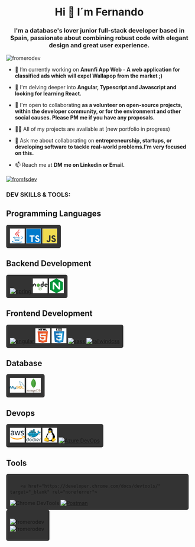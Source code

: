 <h1 align="center">Hi 👋 I´m Fernando</h1>
<h3 align="center">I'm a database's lover junior full-stack developer based in Spain, passionate about combining robust code with elegant design and great user experience.</h3>

<p align="left"> <img src="https://komarev.com/ghpvc/?username=fromerodev&label=Profile%20views&color=0e75b6&style=flat" alt="fromerodev" /> </p>

- 🔭 I’m currently working on **Anunfi App Web - A web application for classified ads which will expel Wallapop from the market ;)**

- 🌱 I'm delving deeper into **Angular, Typescript and Javascript and looking for learning React.**

- 👯 I'm open to collaborating **as a volunteer on open-source projects, within the developer community, or for the environment and other social causes. Please PM me if you have any proposals.**

- 👨‍💻 All of my projects are available at [new portfolio in progress)

- 💬 Ask me about collaborating on **entrepreneurship, startups, or developing software to tackle real-world problems.I'm very focused on this.**

- 📫 Reach me at **DM me on Linkedin or Email.**

<p align="left">
<a href="https://linkedin.com/in/fromfsdev" target="blank"><img align="center" src="https://raw.githubusercontent.com/rahuldkjain/github-profile-readme-generator/master/src/images/icons/Social/linked-in-alt.svg" alt="fromfsdev" height="30" width="40" /></a>
</p>

<h3 align="left">DEV SKILLS & TOOLS:</h3>

## Programming Languages

<div style="display: flex;">
    <div style="background-color: #333; padding: 10px; border-radius: 5px; margin-right: 10px;">
        <a href="https://www.java.com" target="_blank" rel="noreferrer"> 
            <img src="https://raw.githubusercontent.com/devicons/devicon/master/icons/java/java-original.svg" alt="java" width="40" height="40"/> 
        </a>
            <a href="https://www.typescriptlang.org/" target="_blank" rel="noreferrer"> 
        <img src="https://raw.githubusercontent.com/devicons/devicon/master/icons/typescript/typescript-original.svg" alt="typescript" width="40" height="40"/> 
    </a>
        <a href="https://developer.mozilla.org/en-US/docs/Web/JavaScript" target="_blank" rel="noreferrer"> 
            <img src="https://raw.githubusercontent.com/devicons/devicon/master/icons/javascript/javascript-original.svg" alt="javascript" width="40" height="40"/> 
        </a>
    </div>
</div>

## Backend Development

<div style="display: flex;">
    <div style="background-color: #333; padding: 10px; border-radius: 5px; margin-right: 10px;">
        <a href="https://spring.io/" target="_blank" rel="noreferrer"> 
            <img src="https://www.vectorlogo.zone/logos/springio/springio-icon.svg" alt="spring" width="40" height="40"/> 
        </a>
        <a href="https://nodejs.org" target="_blank" rel="noreferrer"> 
            <img src="https://raw.githubusercontent.com/devicons/devicon/master/icons/nodejs/nodejs-original-wordmark.svg" alt="nodejs" width="40" height="40"/> 
        </a>
           <a href="https://www.nginx.com" target="_blank" rel="noreferrer"> 
            <img src="https://raw.githubusercontent.com/devicons/devicon/master/icons/nginx/nginx-original.svg" alt="nginx" width="40" height="40"/> 
        </a>
    </div>
</div>

## Frontend Development

<div style="display: flex;">
    <div style="background-color: #333; padding: 10px; border-radius: 5px; margin-right: 10px;">
        <a href="https://angular.io" target="_blank" rel="noreferrer"> 
            <img src="https://angular.io/assets/images/logos/angular/angular.svg" alt="angular" width="40" height="40"/> 
        </a>
          <a href="https://www.w3.org/html/" target="_blank" rel="noreferrer"> 
            <img src="https://raw.githubusercontent.com/devicons/devicon/master/icons/html5/html5-original-wordmark.svg" alt="html5" width="40" height="40"/> 
        </a>
        <a href="https://www.w3schools.com/css/" target="_blank" rel="noreferrer"> 
            <img src="https://raw.githubusercontent.com/devicons/devicon/master/icons/css3/css3-original-wordmark.svg" alt="css3" width="40" height="40"/> 
        </a>
           <a href="https://www.w3schools.com/sass/" target="_blank" rel="noreferrer"> 
            <img src="https://cdn.jsdelivr.net/gh/devicons/devicon/icons/sass/sass-original.svg" alt="sass" width="40" height="40"/> 
        </a>
        <a href="https://tailwindcss.com" target="_blank" rel="noreferrer">
            <img src="https://upload.wikimedia.org/wikipedia/commons/d/d5/Tailwind_CSS_Logo.svg" alt="tailwindcss" width="40" height="40"/>
       </a>
    </div>
</div>

## Database

<div style="display: flex;">
    <div style="background-color: #333; padding: 10px; border-radius: 5px; margin-right: 10px;">
        <a href="https://www.mysql.com/" target="_blank" rel="noreferrer"> 
            <img src="https://raw.githubusercontent.com/devicons/devicon/master/icons/mysql/mysql-original-wordmark.svg" alt="mysql" width="40" height="40"/> 
        </a>
        <a href="https://www.mongodb.com/" target="_blank" rel="noreferrer"> 
            <img src="https://raw.githubusercontent.com/devicons/devicon/master/icons/mongodb/mongodb-original-wordmark.svg" alt="mongodb" width="40" height="40"/> 
        </a>
    </div>
</div>

## Devops

<div style="display: flex;">
    <div style="background-color: #333; padding: 10px; border-radius: 5px; margin-right: 10px;">
        <a href="https://aws.amazon.com" target="_blank" rel="noreferrer"> 
            <img src="https://raw.githubusercontent.com/devicons/devicon/master/icons/amazonwebservices/amazonwebservices-original-wordmark.svg" alt="aws" width="40" height="40"/> 
        </a>
        <a href="https://www.docker.com/" target="_blank" rel="noreferrer"> 
            <img src="https://raw.githubusercontent.com/devicons/devicon/master/icons/docker/docker-original-wordmark.svg" alt="docker" width="40" height="40"/> 
        </a>
           <a href="https://www.linux.org/" target="_blank" rel="noreferrer"> 
            <img src="https://raw.githubusercontent.com/devicons/devicon/master/icons/linux/linux-original.svg" alt="linux" width="40" height="40"/> 
        </a>
        <a href="https://azure.microsoft.com/en-us/services/devops/" target="_blank" rel="noreferrer">
          <img src="https://techicons.dev/icons/azuredevops.svg" alt="Azure DevOps" width="40" height="40"/>
        </a>
    </div>
</div>

## Tools

<div style="display: flex;">
    <div style="background-color: #333; padding: 10px; border-radius: 5px; margin-right: 10px;">
 
        <a href="https://developer.chrome.com/docs/devtools/" target="_blank" rel="noreferrer">
  <img src="https://www.svgrepo.com/show/378786/chrome-devtools.svg" alt="Chrome DevTools" width="40" height="40"/>
</a>
<a href="https://www.postman.com/" target="_blank" rel="noreferrer">
  <img src="https://uxwing.com/wp-content/themes/uxwing/download/brands-and-social-media/postman-icon.svg" alt="Postman" width="40" height="40"/>
</a>
    </div>
</div>

<div style="display: flex;">
    <div style="background-color: #333; padding: 10px; border-radius: 5px; margin-right: 10px;">

<p><img align="left" src="https://github-readme-stats.vercel.app/api/top-langs?username=fromerodev&show_icons=true&locale=en&layout=compact" alt="fromerodev" /></p>

<p>&nbsp;<img align="center" src="https://github-readme-stats.vercel.app/api?username=fromerodev&show_icons=true&locale=en" alt="fromerodev" /></p>
</div>
